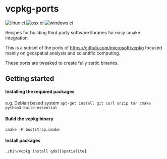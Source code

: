 # vcpkg-ports
[![linux ci](https://github.com/VITObelgium/vcpkg-ports/workflows/CI-linux/badge.svg)](https://github.com/VITObelgium/vcpkg-ports/actions?query=workflow%3ACI-linux)
[![osx ci](https://github.com/VITObelgium/vcpkg-ports/workflows/CI-osx/badge.svg)](https://github.com/VITObelgium/vcpkg-ports/actions?query=workflow%3ACI-osx)
[![windows ci](https://github.com/VITObelgium/vcpkg-ports/workflows/CI-windows/badge.svg)](https://github.com/VITObelgium/vcpkg-ports/actions?query=workflow%3ACI-windows)

Recipes for building third party software libraries for easy cmake integration.

This is a subset of the ports of https://github.com/microsoft/vcpkg focused mainly on geospatial analysis and scientific computing.

These ports are tweaked to create fully static binaries.

## Getting started
#### Installing the required packages
e.g. Debian based system
```apt-get install git curl unzip tar cmake python3 build-essential```
#### Build the vcpkg binary
```cmake -P bootstrap.cmake```
#### Install packages
```./bin/vcpkg install gdal[spatialite]```
